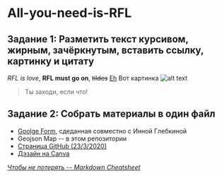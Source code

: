 All-you-need-is-RFL
==
Задание 1: Разметить текст курсивом, жирным, зачёркнутым, вставить ссылку, картинку и цитату
--------
*RFL is love*, **RFL must go on**, ~~tildes~~ 
[Eh](https://vk.com/feed)
Вот картинка ![alt text](https://img1.liveinternet.ru/images/attach/c/4/79/189/79189043_large_cet_razdeliteli_119.gif)
> Ты заходи, если что!

Задание 2: Собрать материалы в один файл
-
* [Goolge Form](https://docs.google.com/forms/d/e/1FAIpQLSdTMjM6XM-_QqdffdJi2X5J_ojoiQRSsIbHWEIyuZRdfhJIJg/viewform?usp=sf_link), сдеданная совместно с Инной Глебкиной
* Geojson Map -- в этом репозитории
* [Страница GitHub (23/3/2020)](bananapoo.github.io)
* [Дэзайн на Сanva](https://www.canva.com/design/DAD3YTvXKHg/rG3kWsOQP6fFZso1qUddVQ/edit?category=tACZCukEWJE)





*[Чтобы не потерять -- Markdown Cheatsheet](https://github.com/adam-p/markdown-here/wiki/Markdown-Cheatsheet#headers)*
